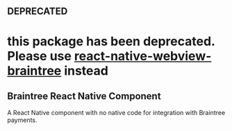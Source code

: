 ## DEPRECATED
# this package has been deprecated.  Please use [react-native-webview-braintree](https://github.com/reggie3/react-native-webview-braintree) instead
## Braintree React Native Component
A React Native component with no native code for integration with Braintree payments.
